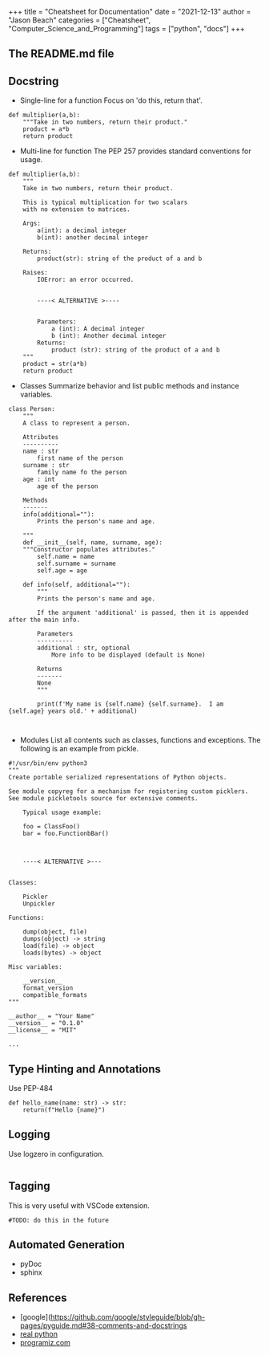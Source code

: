 
+++
title = "Cheatsheet for Documentation"
date = "2021-12-13"
author = "Jason Beach"
categories = ["Cheatsheet", "Computer_Science_and_Programming"]
tags = ["python", "docs"]
+++


## The README.md file


## Docstring

* Single-line for a function
Focus on 'do this, return that'.
```
def multiplier(a,b):
	"""Take in two numbers, return their product."
	product = a*b
	return product
```

* Multi-line for function
The PEP 257 provides standard conventions for usage.
```
def multiplier(a,b):
	"""
	Take in two numbers, return their product.
	
	This is typical multiplication for two scalars
	with no extension to matrices.
	
	Args:
		a(int): a decimal integer
		b(int): another decimal integer
	
	Returns:
		product(str): string of the product of a and b
		
	Raises:
		IOError: an error occurred.
	
	
		----< ALTERNATIVE >----
		
		
		Parameters:
			a (int): A decimal integer
			b (int): Another decimal integer
		Returns:
			product (str): string of the product of a and b
	"""
	product = str(a*b)
	return product
```

* Classes
Summarize behavior and list public methods and instance variables.
```
class Person:
	"""
	A class to represent a person.
	
	Attributes
	----------
	name : str
		first name of the person
	surname : str
		family name fo the person
	age : int
		age of the person
		
	Methods
	-------
	info(additional=""):
		Prints the person's name and age.
	
	"""
	def __init__(self, name, surname, age):
	"""Constructor populates attributes."
		self.name = name
		self.surname = surname
		self.age = age
		
	def info(self, additional=""):
		"""
		Prints the person's name and age.
		
		If the argument 'additional' is passed, then it is appended after the main info.
		
		Parameters
		----------
		additional : str, optional
			More info to be displayed (default is None)
			
		Returns
		-------
		None
		"""
		
		print(f'My name is {self.name} {self.surname}.  I am {self.age} years old.' + additional)
	
	

```

* Modules
List all contents such as classes, functions and exceptions.  The following is an example from pickle.
```
#!/usr/bin/env python3
"""
Create portable serialized representations of Python objects.

See module copyreg for a mechanism for registering custom picklers.
See module pickletools source for extensive comments.

	Typical usage example:
	
	foo = ClassFoo()
	bar = foo.FunctionbBar()
	

	
	----< ALTERNATIVE >---
	
	
Classes:

    Pickler
    Unpickler

Functions:

    dump(object, file)
    dumps(object) -> string
    load(file) -> object
    loads(bytes) -> object

Misc variables:

    __version__
    format_version
    compatible_formats
"""

__author__ = "Your Name"
__version__ = "0.1.0"
__license__ = "MIT"

...
```


## Type Hinting and Annotations

Use PEP-484

```
def hello_name(name: str) -> str:
	return(f"Hello {name}")
```


## Logging

Use logzero in configuration.
```
```


## Tagging

This is very useful with VSCode extension.
```
#TODO: do this in the future
```



## Automated Generation

* pyDoc
* sphinx


## References

* [google](https://github.com/google/styleguide/blob/gh-pages/pyguide.md#38-comments-and-docstrings
* [real python](https://realpython.com/documenting-python-code/)
* [programiz.com](https://www.programiz.com/python-programming/docstrings)

